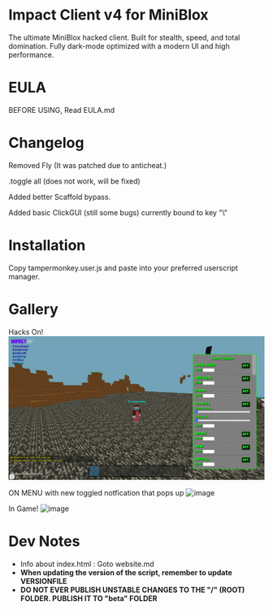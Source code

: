# Impact Client v4 for MiniBlox

The ultimate MiniBlox hacked client. Built for stealth, speed, and total domination. Fully dark-mode optimized with a modern UI and high performance.

# EULA

BEFORE USING, Read EULA.md

# Changelog

Removed Fly (It was patched due to anticheat.)

.toggle all (does not work, will be fixed)

Added better Scaffold bypass.

Added basic ClickGUI (still some bugs) currently bound to key "\\"

# Installation

Copy tampermonkey.user.js and paste into your preferred userscript manager.

# Gallery
Hacks On!
![Hacks On!](./.github/images/client.png)

ON MENU with new toggled notfication that pops up
![image](https://github.com/user-attachments/assets/5580f818-10a4-488d-959e-6d2a3410f8a5)

In Game!
![image](https://github.com/user-attachments/assets/02dbf119-4c99-47f2-af53-6348e50e48be)


# Dev Notes

- Info about index.html : Goto website.md
- **When updating the version of the script, remember to update VERSIONFILE**
- **DO NOT EVER PUBLISH UNSTABLE CHANGES TO THE "/" (ROOT) FOLDER. PUBLISH IT TO "beta" FOLDER**

